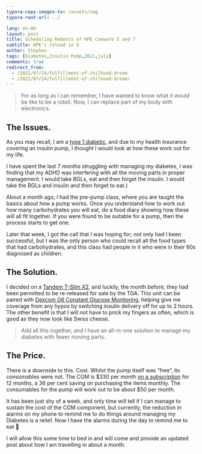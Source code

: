 ```yaml
---
typora-copy-images-to: /assets/img
typora-root-url: ../

lang: en-AU
layout: post
title: Scheduling Reboots of HPE Comware 5 and 7
subtitle: HPE's reload in 5
author: Stephen
tags: [Diabetes,Insulin Pump,2021,july]
comments: true
redirect_from:
  - /2021/07/24/fulfillment-of-chilhood-dream
  - /2021/07/24/fulfillment-of-chilhood-dream/
---
```


> For as long as I can remember, I have wanted to know what it would be like to be a robot. Now, I can replace part of my body with electronics.

## The Issues.

As you may recall, I am a [type 1 diabetic](https://web.archive.org/web/20211025115019/https://wordpress.schwetz.com.au/2021/07/24/my-journey-begins/), and due to my health insurance covering an insulin pump, I thought I would look at how these work out for my life.

I have spent the last 7 months struggling with managing my diabetes, I was finding that my ADHD was interfering with all the moving parts in proper management. I would take BGLs, eat and then forget the insulin. I would take the BGLs and insulin and then forget to eat.)

About a month ago, I had the pre-pump class, where you are taught the basics about how a pump works. Once you understand how to work out how many carbohydrates you will eat, do a food diary showing how these will all fit together. If you were found to be suitable for a pump, then the process starts to get one.

Later that week, I got the call that I was hoping for; not only had I been successful, but I was the only person who could recall all the food types that had carbohydrates, and this class had people in it who were in their 60s diagnosed as children.

## The Solution.

I decided on a [Tandem T-Slim X2](https://amsldiabetes.com.au/products/tslim-x2-insulin-pump/), and luckily, the month before, they had been permitted to be re-released for sale by the TGA. This unit can be paired with [Dexcom G6 Constant Glucose Monitoring](https://amsldiabetes.com.au/products/dexcom-g6/), helping give me coverage from any hypos by switching insulin delivery off for up to 2 hours. The other benefit is that I will not have to prick my fingers as often, which is good as they now look like Swiss cheese.

> Add all this together, and I have an all-in-one solution to manage my diabetes with fewer moving parts.

## The Price.

There is a downside to this. Cost. Whilst the pump itself was “free”, its consumables were not. The CGM is $330 per month [on a subscription](https://amsldiabetes.com.au/dexcom-330-all-rounder-subscription-program/) for 12 months, a 36 per cent saving on purchasing the items monthly. The consumables for the pump will work out to be about $50 per month.

It has been just shy of a week, and only time will tell if I can manage to sustain the cost of the CGM component, but currently, the reduction in alarms on my phone to remind me to do things around managing my Diabetes is a relief. Now I have the alarms during the day to remind me to eat 🥴

I will allow this some time to bed in and will come and provide an updated post about how I am travelling in about a month.